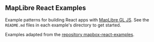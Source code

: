 MapLibre React Examples
---

Example patterns for building React apps with [MapLibre GL JS](https://github.com/maplibre/maplibre-gl-js). See the `README.md` files in each example's directory to get started.

Examples adapted from the [repository mapbox-react-examples](https://github.com/mapbox/mapbox-react-examples).

